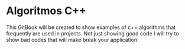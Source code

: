 # Algoritmos C++


This GitBook will be created to show examples of c++ algorithms that frequently are used in projects. Not just showing good code I will try to show bad codes that will make break your application.

